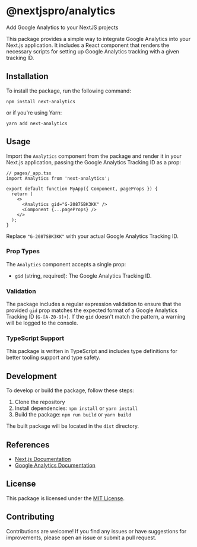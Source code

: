 # @nextjspro/analytics
Add Google Analytics to your NextJS projects

This package provides a simple way to integrate Google Analytics into your Next.js application. It includes a React component that renders the necessary scripts for setting up Google Analytics tracking with a given tracking ID.

## Installation

To install the package, run the following command:

```
npm install next-analytics
```

or if you're using Yarn:

```
yarn add next-analytics
```

## Usage

Import the `Analytics` component from the package and render it in your Next.js application, passing the Google Analytics Tracking ID as a prop:

```tsx
// pages/_app.tsx
import Analytics from 'next-analytics';

export default function MyApp({ Component, pageProps }) {
  return (
    <>
      <Analytics gid="G-2087SBK3KK" />
      <Component {...pageProps} />
    </>
  );
}
```

Replace `"G-2087SBK3KK"` with your actual Google Analytics Tracking ID.

### Prop Types

The `Analytics` component accepts a single prop:

- `gid` (string, required): The Google Analytics Tracking ID.

### Validation

The package includes a regular expression validation to ensure that the provided `gid` prop matches the expected format of a Google Analytics Tracking ID (`G-[A-Z0-9]+`). If the `gid` doesn't match the pattern, a warning will be logged to the console.

### TypeScript Support

This package is written in TypeScript and includes type definitions for better tooling support and type safety.

## Development

To develop or build the package, follow these steps:

1. Clone the repository
2. Install dependencies: `npm install` or `yarn install`
3. Build the package: `npm run build` or `yarn build`

The built package will be located in the `dist` directory.

## References

- [Next.js Documentation](https://nextjs.org/docs)
- [Google Analytics Documentation](https://developers.google.com/analytics/devguides/collection/gtagjs)

## License

This package is licensed under the [MIT License](LICENSE).

## Contributing

Contributions are welcome! If you find any issues or have suggestions for improvements, please open an issue or submit a pull request.
